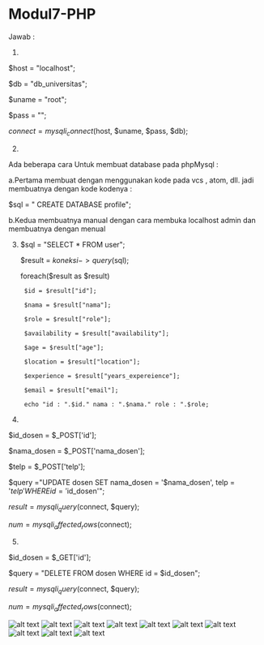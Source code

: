# Modul7-PHP
Jawab :

1.
$host = "localhost";

$db = "db_universitas";

$uname = "root";

$pass = "";

$connect = mysqli_connect($host, $uname, $pass, $db);

2.
Ada beberapa cara Untuk membuat database pada phpMysql :

a.Pertama membuat dengan menggunakan kode pada vcs , atom, dll. jadi membuatnya dengan kode
kodenya :

$sql = " CREATE DATABASE profile";

b.Kedua membuatnya manual dengan cara membuka localhost admin dan membuatnya dengan menual

3.
    $sql = "SELECT * FROM user";
    
    $result = $koneksi->query($sql);
    
      foreach($result as $result)
      
        $id = $result["id"];
        
        $nama = $result["nama"];
        
        $role = $result["role"];
        
        $availability = $result["availability"];
        
        $age = $result["age"];
        
        $location = $result["location"];
        
        $experience = $result["years_expereience"];
        
        $email = $result["email"];
        
        echo "id : ".$id." nama : ".$nama." role : ".$role;
        
4.
  $id_dosen = $_POST['id'];
  
  $nama_dosen = $_POST['nama_dosen'];
  
  $telp = $_POST['telp'];

  $query ="UPDATE dosen SET nama_dosen = '$nama_dosen', telp = '$telp' WHERE id = '$id_dosen'";

  $result = mysqli_query($connect, $query);

  $num = mysqli_affected_rows($connect);

5.
$id_dosen = $_GET['id'];

$query = "DELETE FROM dosen WHERE id = $id_dosen";

$result = mysqli_query($connect, $query);

$num = mysqli_affected_rows($connect);


![alt text](https://github.com/GhufronAndriansyah/Modul7-PHP/blob/master/Modul7(1).png)
![alt text](https://github.com/GhufronAndriansyah/Modul7-PHP/blob/master/Modul7(2).png)
![alt text](https://github.com/GhufronAndriansyah/Modul7-PHP/blob/master/Modul7(3).png)
![alt text](https://github.com/GhufronAndriansyah/Modul7-PHP/blob/master/Modul7(4).png)
![alt text](https://github.com/GhufronAndriansyah/Modul7-PHP/blob/master/Modul7(5).png)
![alt text](https://github.com/GhufronAndriansyah/Modul7-PHP/blob/master/Modul7(6).png)
![alt text](https://github.com/GhufronAndriansyah/Modul7-PHP/blob/master/Modul7(7).png)
![alt text](https://github.com/GhufronAndriansyah/Modul7-PHP/blob/master/Modul7(8).png)
![alt text](https://github.com/GhufronAndriansyah/Modul7-PHP/blob/master/Modul7(9).png)
![alt text](https://github.com/GhufronAndriansyah/Modul7-PHP/blob/master/Modul7(10).png)
